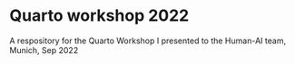 # Quarto workshop 2022
A respository for the Quarto Workshop I presented to the Human-AI team, Munich, Sep 2022
